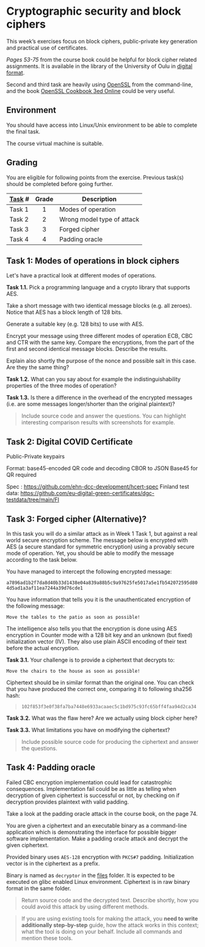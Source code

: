 # Cryptographic security and block ciphers

This week’s exercises focus on block ciphers, public-private key generation and practical use of certificates.

*Pages 53-75* from the course book could be helpful for block cipher related assignments. It is available in the library of the University of Oulu in [digital format](https://oula.finna.fi/Record/oy_electronic_oy.9917612964306252).

Second and third task are heavily using [OpenSSL](https://www.openssl.org/) from the command-line, and the book [OpenSSL Cookbook 3ed Online](https://www.feistyduck.com/library/openssl-cookbook/online/) could be very useful.

## Environment

You should have access into Linux/Unix environment to be able to complete the final task.

The course virtual machine is suitable.

## Grading

You are eligible for following points from the exercise. Previous task(s) should be completed before going further.

[Task](Task) #|Grade|Description|
-----|:---:|-----------|
Task 1 | 1 | Modes of operation
Task 2 | 2 | Wrong model type of attack
Task 3 | 3 | Forged cipher
Task 4 | 4 | Padding oracle

## Task 1: Modes of operations in block ciphers

Let's have a practical look at different modes of operations.

**Task 1.1.** Pick a programming language and a crypto library that supports AES.

Take a short message with two identical message blocks (e.g. all zeroes). Notice that AES has a block length of 128 bits.

Generate a suitable key (e.g. 128 bits) to use with AES. 

Encrypt your message using three different modes of operation ECB, CBC and CTR with the same key. Compare the encryptions, from the part of the first and second identical message blocks. Describe the results. 

Explain also shortly the purpose of the nonce and possible salt in this case. Are they the same thing?

**Task 1.2.** What can you say about for example the indistinguishability properties of the three modes of operation? 

**Task 1.3.** Is there a difference in the overhead of the encrypted messages (i.e. are some messages longer/shorter than the original plaintext)?

> Include source code and answer the questions. You can highlight interesting comparison results with screenshots for example.

## Task 2: Digital COVID Certificate

Public-Private keypairs 

Format:
base45-encoded QR code and decoding CBOR to JSON
Base45 for QR required

Spec : https://github.com/ehn-dcc-development/hcert-spec
Finland test data: https://github.com/eu-digital-green-certificates/dgc-testdata/tree/main/FI




## Task 3: Forged cipher (Alternative)?

In this task you will do a similar attack as in Week 1 Task 1, but against a real world secure encryption scheme. The message below is encrypted with AES (a secure standard for symmetric encryption) using a provably secure mode of operation. Yet, you should be able to modify the message according to the task below.

You have managed to intercept the following encrypted message:

`a7896ad1b2f7da8d40b33d1438e04a839a88b5c9a97625fe5017a5e1fb542072595d804d5ad1a3af11ea7244a39d76cde1`

You have information that tells you it is the unauthenticated encryption of the following message: 

`Move the tables to the patio as soon as possible!`

The intelligence also tells you that the encryption is done using AES encryption in Counter mode with a 128 bit key and an unknown (but fixed) initialization vector (IV). They also use plain ASCII encoding of their text before the actual encryption.

**Task 3.1.** Your challenge is to provide a ciphertext that decrypts to:

`Move the chairs to the house as soon as possible!`

Ciphertext should be in similar format than the original one. You can check that you have produced the correct one, comparing it to following sha256 hash:

> `102f853f3e0f38fa7ba7448e6933acaaec5c1bd975c93fc65bff4faa94d2ca34`

**Task 3.2.** What was the flaw here? Are we actually using block cipher here?

**Task 3.3.** What limitations you have on modifying the ciphertext?

> Include possible source code for producing the ciphertext and answer the questions.

## Task 4: Padding oracle

Failed CBC encryption implementation could lead for catastrophic consequences. Implementation fail could be as little as telling when decryption of given ciphertext is successful or not, by checking on if decryption provides plaintext with valid padding.

Take a look at the padding oracle attack in the course book, on the page 74.

You are given a ciphertext and an executable binary as a command-line application which is demonstrating the interface for possible bigger software implementation. Make a padding oracle attack and decrypt the given ciphertext. 

Provided binary uses `AES-128` encryption with `PKCS#7` padding. Initialization vector is in the ciphertext as a prefix.

Binary is named as `decryptor` in the [files](files) folder. It is expected to be executed on glibc enabled Linux environment. Ciphertext is in raw binary format in the same folder.

> Return source code and the decrypted text. Describe shortly, how you could avoid this attack by using different methods.

> If you are using existing tools for making the attack, you **need to write additionally step-by-step** guide, how the attack works in this context; what the tool is doing on your behalf. Include all commands and mention these tools.
